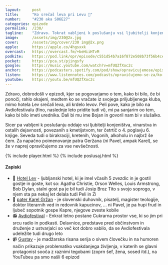 ```yaml
---
layout: 	post
title:  	"Ko srečaš leva pri Levu 🦁"
number: 	"#230 aka S06E27"
categories:	epizode
permalink:	/230/
tagline: 	"Zdravo. Tokrat vabljeni k poslušanju vsi ljubitelji konjeništva, vinarstva in ostalih dejavnostih, povezanih s kmetijstvom!"
image:		/assets/img/230@2x.jpg
cover:		/assets/img/cover/230 img@2x.png
apple:		https://apple.co/4hgsxxk
overcast:	https://overcast.fm/+beHiiHTvM
podkite:	https://pod.link/opr/episode/c551d54b7a16f872e508b73f56b4ce24
pocket:		https://pca.st/pjingsfy
google:		https://music.youtube.com/watch?v=mfUQZfXoc2c
anchor:		https://podcasters.spotify.com/pod/show/opravicujemose/episodes/Ko-srea-leva-pri-Levu-e2ptm0d
listen:		https://www.listennotes.com/podcasts/opravičujemo-se-za/ko-srečaš-leva-pri-levu-0dOI5-ZnYNB/embed/
youtube:	https://youtu.be/mfUQZfXoc2c
---
```


Zdravo, dobrodošli v epizodi, kjer se pogovarjamo o tem, kako bi bilo, če bi ponoči, rahlo okajeni, medtem ko se vračate iz svojega priljubljenega kluba, mimo hotela Lev srečali leva, ali krdelo levov. Peli pove, kako je bilo na Avdiofestivalu (fino, naslednje leto pridite tudi vi), mi pa sanjarim oo tem, kako bi bilo imeti urednika. Dali bi mu ime Bojan in govoril nam bi v slušalko. 

Sicer pa vabljeni k poslušanju oddaje vsi ljubitelji konjeništva, vinarstva in ostalih dejavnosti, povezanih s kmetijstvom, ter četrtič o 4. poglavju 6. knjige. Seveda tudi o birakraciji, kretenih, Vogonih, alkoholu in najbrž še čem. Za napačno poimenovanje patra Geržana (ni Pavel, ampak Karel), se že v naprej opravičujemo za vse nevšečnosti. 

{% include player.html %}
{% include poslusaj.html %}

<!--break-->

#### Zapiski

- 🏨 [Hotel Lev](https://sl.wikipedia.org/wiki/Hotel_Lev) - ljubljanski hotel, ki je imel včasih 5 zvezdic in je gostil gostje in goste, kot so: Agatha Christie, Orson Welles, Louis Armstrong, Bob Dylan, stalni gost pa je bil tudi Josip Broz Tito s svojo soprogo, v njem sta pa nekaj let delala tudi Peli in Zi 
- 🐎 [pater Karel Gržan](https://sl.wikipedia.org/wiki/Karel_Gr%C5%BEan) - je slovenski duhovnik, pisatelj, magister teologije, doktor literarnih ved in redovnik kapucinov, ... ni Pavel, je pa hupi frud in ljubeč sopotnik gospe Kapre, njegove zveste kobile 
- 📻 [Avdiofestival](https://www.avdiofestival.si) - Enkrat letno postane Cukrarna prostor vse, ki so jim pri srcu radio in podkasti. Delavnice, predstave pred občinstvom in druženje z ustvarjalci so več kot dobro vabilo, da se Avdiofestivala udeležite tudi drugo leto 
- 📹 [Gustav](https://www.youtube.com/watch?v=i7AmvAoNG7c&list=PLzOVBI4_Ye8esYSpkGxIE28SyVOV_JyVC) - je madžarska risana serija o sivem človečku in na humoren način prikazuje problematiko vsakdanjega življenja, v katerih se glavni protagonist sooča z raznimi tegobami (zoprn šef, žena, sosed itd.), na YouTubeu pa smo našli 6 epizod 